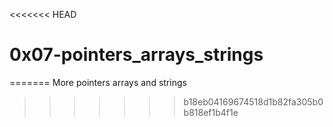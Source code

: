 <<<<<<< HEAD
# 0x07-pointers_arrays_strings
=======
More pointers arrays and strings
>>>>>>> b18eb04169674518d1b82fa305b0b818ef1b4f1e
